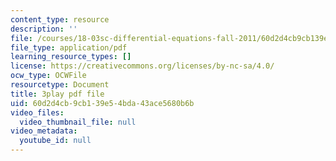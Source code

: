 ```yaml
---
content_type: resource
description: ''
file: /courses/18-03sc-differential-equations-fall-2011/60d2d4cb9cb139e54bda43ace5680b6b_IGk-7EKR35A.pdf
file_type: application/pdf
learning_resource_types: []
license: https://creativecommons.org/licenses/by-nc-sa/4.0/
ocw_type: OCWFile
resourcetype: Document
title: 3play pdf file
uid: 60d2d4cb-9cb1-39e5-4bda-43ace5680b6b
video_files:
  video_thumbnail_file: null
video_metadata:
  youtube_id: null
---
```

